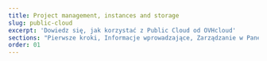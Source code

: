 ```yaml
---
title: Project management, instances and storage
slug: public-cloud
excerpt: 'Dowiedz się, jak korzystać z Public Cloud od OVHcloud'
sections: "Pierwsze kroki, Informacje wprowadzające, Zarządzanie w Panelu klienta OVH, Zarządzanie w interfejsie Horizon, Zarządzanie w OpenStack CLI, Zarządzanie projektami, Object Storage, Sieć, Tutoriale"
order: 01
---
```


